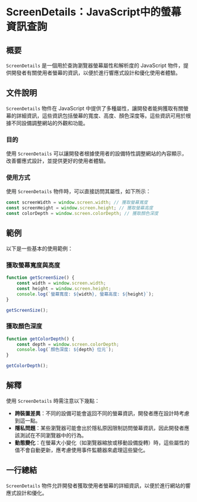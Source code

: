 <!--
Meta Description: # ScreenDetails：JavaScript中的螢幕資訊查詢 ## 概要 `ScreenDetails` 是一個用於查詢瀏覽器螢幕屬性和解析度的 JavaScript 物件，提供開發者有關使用者螢幕的資訊，以便於進行響應式設計和優化使用者體驗。 ## 文件說明 `ScreenDetails`...
Meta Keywords: screendetails, const, window, screen, javascript
-->

# ScreenDetails：JavaScript中的螢幕資訊查詢

## 概要
`ScreenDetails` 是一個用於查詢瀏覽器螢幕屬性和解析度的 JavaScript 物件，提供開發者有關使用者螢幕的資訊，以便於進行響應式設計和優化使用者體驗。

## 文件說明
`ScreenDetails` 物件在 JavaScript 中提供了多種屬性，讓開發者能夠獲取有關螢幕的詳細資訊，這些資訊包括螢幕的寬度、高度、顏色深度等。這些資訊可用於根據不同設備調整網站的外觀和功能。

### 目的
使用 `ScreenDetails` 可以讓開發者根據使用者的設備特性調整網站的內容顯示，改善響應式設計，並提供更好的使用者體驗。

### 使用方式
使用 `ScreenDetails` 物件時，可以直接訪問其屬性，如下所示：

```javascript
const screenWidth = window.screen.width; // 獲取螢幕寬度
const screenHeight = window.screen.height; // 獲取螢幕高度
const colorDepth = window.screen.colorDepth; // 獲取顏色深度
```

## 範例
以下是一些基本的使用範例：

### 獲取螢幕寬度與高度
```javascript
function getScreenSize() {
    const width = window.screen.width;
    const height = window.screen.height;
    console.log(`螢幕寬度: ${width}, 螢幕高度: ${height}`);
}

getScreenSize();
```

### 獲取顏色深度
```javascript
function getColorDepth() {
    const depth = window.screen.colorDepth;
    console.log(`顏色深度: ${depth} 位元`);
}

getColorDepth();
```

## 解釋
使用 `ScreenDetails` 時需注意以下幾點：
- **跨裝置差異**：不同的設備可能會返回不同的螢幕資訊，開發者應在設計時考慮到這一點。
- **隱私問題**：某些瀏覽器可能會出於隱私原因限制訪問螢幕資訊，因此開發者應該測試在不同瀏覽器中的行為。
- **動態變化**：在螢幕大小變化（如瀏覽器縮放或移動設備旋轉）時，這些屬性的值不會自動更新，應考慮使用事件監聽器來處理這些變化。

## 一行總結
`ScreenDetails` 物件允許開發者獲取使用者螢幕的詳細資訊，以便於進行網站的響應式設計和優化。